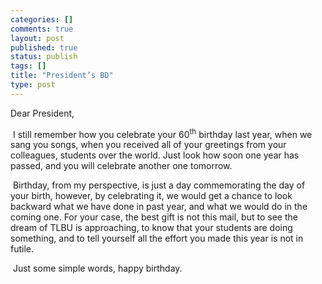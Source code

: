 ```yaml
--- 
categories: []
comments: true
layout: post
published: true
status: publish
tags: []
title: "President’s BD"
type: post
---
```

<div id="msgcns!3725CC0EE38B1F6!1382" class="bvMsg">Dear President,

 I still remember how you celebrate your 60<sup>th</sup> birthday last year, when we sang you songs, when you received all of your greetings from your colleagues, students over the world. Just look how soon one year has passed, and you will celebrate another one tomorrow.

 Birthday, from my perspective, is just a day commemorating the day of your birth, however, by celebrating it, we would get a chance to look backward what we have done in past year, and what we would do in the coming one. For your case, the best gift is not this mail, but to see the dream of TLBU is approaching, to know that your students are doing something, and to tell yourself all the effort you made this year is not in futile.

 Just some simple words, happy birthday.</div>
